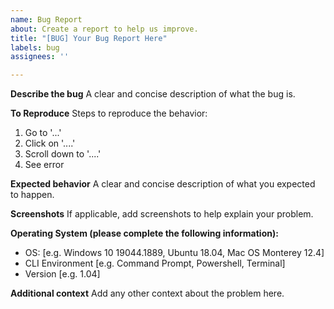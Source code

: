 ```yaml
---
name: Bug Report
about: Create a report to help us improve.
title: "[BUG] Your Bug Report Here"
labels: bug
assignees: ''

---
```


**Describe the bug**
A clear and concise description of what the bug is.

**To Reproduce**
Steps to reproduce the behavior:
1. Go to '...'
2. Click on '....'
3. Scroll down to '....'
4. See error

**Expected behavior**
A clear and concise description of what you expected to happen.

**Screenshots**
If applicable, add screenshots to help explain your problem.

**Operating System (please complete the following information):**
 - OS: [e.g. Windows 10 19044.1889, Ubuntu 18.04, Mac OS Monterey 12.4]
 - CLI Environment [e.g. Command Prompt, Powershell, Terminal]
 - Version [e.g. 1.04]

**Additional context**
Add any other context about the problem here.

